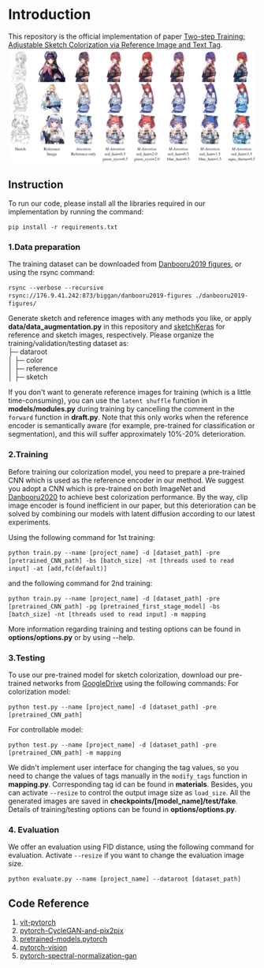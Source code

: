 # Introduction
This repository is the official implementation of paper [Two-step Training: Adjustable Sketch Colorization via Reference Image and Text Tag](https://onlinelibrary.wiley.com/doi/full/10.1111/cgf.14791).
![overview](figure.png)
## Instruction
To run our code, please install all the libraries required in our implementation by running the command:
```
pip install -r requirements.txt
```
### 1.Data preparation
The training dataset can be downloaded from [Danbooru2019 figures](https://www.gwern.net/Crops#danbooru2019-figures), or using the rsync command:
```
rsync --verbose --recursive rsync://176.9.41.242:873/biggan/danbooru2019-figures ./danbooru2019-figures/
```
Generate sketch and reference images with any methods you like, or apply __data/data_augmentation.py__ in this repository and [sketchKeras](https://github.com/lllyasviel/sketchKeras) for reference and sketch images, respectively.
Please organize the training/validation/testing dataset as:  
├─ dataroot   
│  ├─ color  
│  ├─ reference  
│  ├─ sketch  

If you don't want to generate reference images for training (which is a little time-consuming), you can use the `latent shuffle` function in __models/modules.py__ during training by cancelling the comment in the `forward` function  in __draft.py__. Note that this only works when the reference encoder is semantically aware (for example, pre-trained for classification or segmentation), and this will suffer approximately 10%-20% deterioration.
 
### 2.Training 
Before training our colorization model, you need to prepare a pre-trained CNN which is used as the reference encoder in our method. We suggest you adopt a CNN which is pre-trained on both ImageNet and [Danbooru2020](https://www.gwern.net/Danbooru2021#danbooru2020) to achieve best colorization performance. By the way, clip image encoder is found inefficient in our paper, but this deterioration can be solved by combining our models with latent diffusion according to our latest experiments.

Using the following command for 1st training:
```
python train.py --name [project_name] -d [dataset_path] -pre [pretrained_CNN_path] -bs [batch_size] -nt [threads used to read input] -at [add,fc(default)]
```
and the following command for 2nd training:
```
python train.py --name [project_name] -d [dataset_path] -pre [pretrained_CNN_path] -pg [pretrained_first_stage_model] -bs [batch_size] -nt [threads used to read input] -m mapping
```
More information regarding training and testing options can be found in __options/options.py__ or by using --help.

### 3.Testing
To use our pre-trained model for sketch colorization, download our pre-trained networks from [GoogleDrive]() using the following commands:
For colorization model:
```
python test.py --name [project_name] -d [dataset_path] -pre [pretrained_CNN_path] 
```
For controllable model:
```
python test.py --name [project_name] -d [dataset_path] -pre [pretrained_CNN_path] -m mapping
```
We didn't implement user interface for changing the tag values, so you need to change the values of tags manually in the `modify_tags` function in __mapping.py__. Corresponding tag id can be found in __materials__. Besides, you can activate `--resize` to control the output image size as `load_size`. All the generated images are saved in __checkpoints/[model_name]/test/fake__. Details of training/testing options can be found in __options/options.py__.

### 4. Evaluation
We offer an evaluation using FID distance, using the following command for evaluation. Activate `--resize` if you want to change the evaluation image size.
```
python evaluate.py --name [project_name] --dataroot [dataset_path]
```
## Code Reference
1. [vit-pytorch](https://github.com/lucidrains/vit-pytorch)
2. [pytorch-CycleGAN-and-pix2pix](https://github.com/junyanz/pytorch-CycleGAN-and-pix2pix)
3. [pretrained-models.pytorch](https://github.com/Cadene/pretrained-models.pytorch)
4. [pytorch-vision](https://github.com/pytorch/vision)
5. [pytorch-spectral-normalization-gan](https://github.com/christiancosgrove/pytorch-spectral-normalization-gan)
